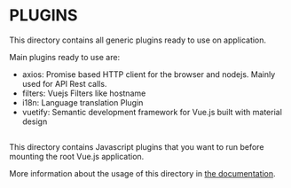 # PLUGINS

This directory contains all generic plugins ready to use on application.

Main plugins ready to use are:
- axios: Promise based HTTP client for the browser and nodejs. Mainly used for API Rest calls.
- filters: Vuejs Filters like hostname
- i18n: Language translation Plugin
- vuetify: Semantic development framework for Vue.js built with material design

##

This directory contains Javascript plugins that you want to run before mounting the root Vue.js application.

More information about the usage of this directory in [the documentation](https://nuxtjs.org/guide/plugins).
